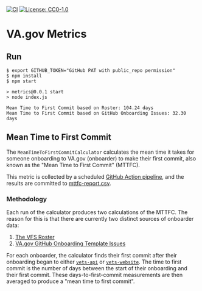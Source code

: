 [![CI](https://github.com/p-ssanders/va-gov-metrics/actions/workflows/ci.yml/badge.svg)](https://github.com/p-ssanders/va-gov-metrics/actions/workflows/ci.yml)
[![License: CC0-1.0](https://img.shields.io/badge/License-CC0_1.0-lightgrey.svg)](LICENSE)

# VA.gov Metrics

## Run

    $ export GITHUB_TOKEN="GitHub PAT with public_repo permission"
    $ npm install
    $ npm start

    > metrics@0.0.1 start
    > node index.js

    Mean Time to First Commit based on Roster: 104.24 days
    Mean Time to First Commit based on GitHub Onboarding Issues: 32.30 days

## Mean Time to First Commit

The `MeanTimeToFirstCommitCalculator` calculates the mean time it takes for someone onboarding to VA.gov (onboarder) to make their first commit, also known as the "Mean Time to First Commit" (MTTFC).

This metric is collected by a scheduled [GitHub Action pipeline](./.github/workflows/mttfc.yml), and the results are committed to [mttfc-report.csv](./mttfc-report.csv).

### Methodology

Each run of the calculator produces two calculations of the MTTFC. The reason for this is that there are currently two distinct sources of onboarder data:

1.  [The VFS Roster](https://docs.google.com/spreadsheets/d/11dpCJjhs007uC6CWJI6djy3OAvjB8rHB65m0Yj8HXIw/edit?usp=sharing)
1.  [VA.gov GitHub Onboarding Template Issues](https://github.com/department-of-veterans-affairs/va.gov-team/issues?q=is%3Aissue+label%3Aplatform-orientation+is%3Aall)

For each onboarder, the calculator finds their first commit after their onboarding began to either [`vets-api`](https://github.com/department-of-veterans-affairs/vets-api) or [`vets-website`](https://github.com/department-of-veterans-affairs/vets-website). The time to first commit is the number of days between the start of their onboarding and their first commit. These days-to-first-commit measurements are then averaged to produce a "mean time to first commit".
